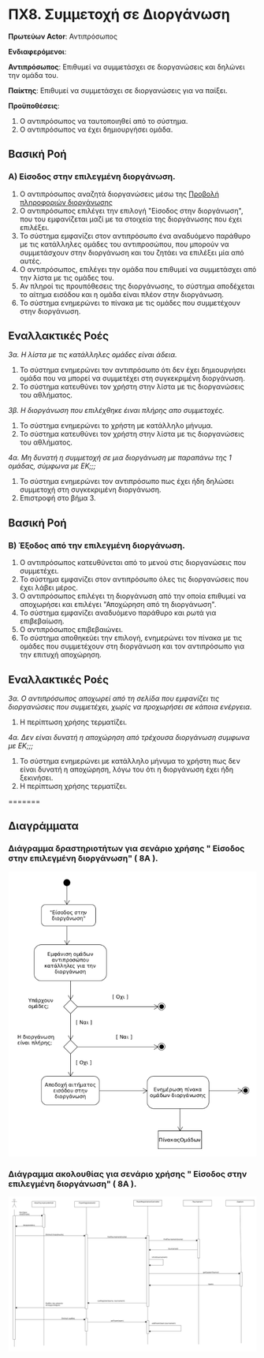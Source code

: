 # ΠΧ8. Συμμετοχή σε Διοργάνωση

**Πρωτεύων Actor**: Αντιπρόσωπος 

**Ενδιαφερόμενοι**:

**Αντιπρόσωπος**: Επιθυμεί να συμμετάσχει σε διοργανώσεις και δηλώνει την ομάδα του.

**Παίκτης**: Επιθυμεί να συμμετάσχει σε διοργανώσεις για να παίξει.

**Προϋποθέσεις**: 
1. Ο αντιπρόσωπος να ταυτοποιηθεί από το σύστημα.
2. Ο αντιπρόσωπος να έχει δημιουργήσει ομάδα.
 
## Βασική Ροή

### Α) Είσοδος στην επιλεγμένη διοργάνωση.

1. Ο αντιπρόσωπος αναζητά διοργανώσεις μέσω της [Προβολή πληροφοριών διοργάνωσης](uc1-view-tournament-info.md) 
2. Ο αντιπρόσωπος επιλέγει την επιλογή "Είσοδος στην διοργάνωση", που του εμφανίζεται μαζί με τα στοιχεία της διοργάνωσης που έχει επιλέξει.
3. Το σύστημα εμφανίζει στον αντιπρόσωπο ένα αναδυόμενο παράθυρο με τις κατάλληλες ομάδες του αντιπροσώπου, που μπορούν να συμμετάσχουν στην διοργάνωση και του ζητάει να επιλέξει μία από αυτές.
4. Ο αντιπρόσωπος, επιλέγει την ομάδα που επιθυμεί να συμμετάσχει από την λίστα με τις ομάδες του.
5. Αν πληροί τις προυπόθεσεις της διοργάνωσης, το σύστημα αποδέχεται το αίτημα εισόδου και η ομάδα είναι πλέον στην διοργάνωση.
6. Το σύστημα ενημερώνει το πίνακα με τις ομάδες που συμμετέχουν στην διοργάνωση.

## Εναλλακτικές Ροές

*3α. Η λίστα με τις κατάλληλες ομάδες είναι άδεια.*
1. Το σύστημα ενημερώνει τον αντιπρόσωπο ότι δεν έχει δημιουργήσει ομάδα που να μπορεί να συμμετέχει στη συγκεκριμένη διοργάνωση.
2. Το σύστημα κατευθύνει τον χρήστη στην λίστα με τις διοργανώσεις του αθλήματος.

*3β. Η διοργάνωση που επιλέχθηκε έιναι πλήρης απο συμμετοχές.*
1. Το σύστημα ενημερώνει το χρήστη με κατάλληλο μήνυμα.
2. Το σύστημα κατευθύνει τον χρήστη στην λίστα με τις διοργανώσεις του αθλήματος.

*4α. Μη δυνατή η συμμετοχή σε μια διοργάνωση με παραπάνω της 1 ομάδας, σύμφωνα με ΕK;;;*
1. Το σύστημα ενημερώνει τον αντιπρόσωπο πως έχει ήδη δηλώσει συμμετοχή στη συγκεκριμένη διοργάνωση.
2. Επιστροφή στο βήμα 3.

## Βασική Ροή

### Β) Έξοδος από την επιλεγμένη διοργάνωση.

1. Ο αντιπρόσωπος κατευθύνεται από το μενού στις διοργανώσεις που συμμετέχει.
2. Το σύστημα εμφανίζει στον αντιπρόσωπο όλες τις διοργανώσεις που έχει λάβει μέρος.
3. Ο αντιπρόσωπος επιλέγει τη διοργάνωση από την οποία επιθυμεί να αποχωρήσει και επιλέγει "Αποχώρηση από τη διοργάνωση".
4. Το σύστημα εμφανίζει αναδυόμενο παράθυρο και ρωτά για επιβεβαίωση.
5. Ο αντιπρόσωπος επιβεβαιώνει.
6. Το σύστημα αποθηκεύει την επιλογή, ενημερώνει τον πίνακα με τις ομάδες που συμμετέχουν στη διοργάνωση και τον αντιπρόσωπο για την επιτυχή αποχώρηση.

## Εναλλακτικές Ροές

*3α. Ο αντιπρόσωπος αποχωρεί από τη σελίδα που εμφανίζει τις διοργανώσεις που συμμετέχει, χωρίς να προχωρήσει σε κάποια ενέργεια.*

1. Η περίπτωση χρήσης τερματίζει.

*4α. Δεν είναι δυνατή η αποχώρηση από τρέχουσα διοργάνωση συμφωνα με ΕΚ;;;*
1. Το σύστημα ενημερώνει με κατάλληλο μήνυμα το χρήστη πως δεν είναι δυνατή η αποχώρηση, λόγω του ότι η διοργάνωση έχει ήδη ξεκινήσει.
2. Η περίπτωση χρήσης τερματίζει.

=======

## Διαγράμματα 

### **Διάγραμμα δραστηριοτήτων για σενάριο χρήσης "  Είσοδος στην επιλεγμένη διοργάνωση" ( 8Α )**.

![Διάγραμμα δραστηριοτήτων σενάριο χρήσης 8Α](uml/requirements/uc8_A.png)


### **Διάγραμμα ακολουθίας για σενάριο χρήσης "  Είσοδος στην επιλεγμένη διοργάνωση" ( 8Α )**.

![Διάγραμμα δραστηριοτήτων σενάριο χρήσης 8Α](uml/requirements/uc8_sequence.png)

